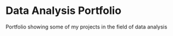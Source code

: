 Data Analysis Portfolio
=======================

Portfolio showing some of my projects in the field of data analysis
